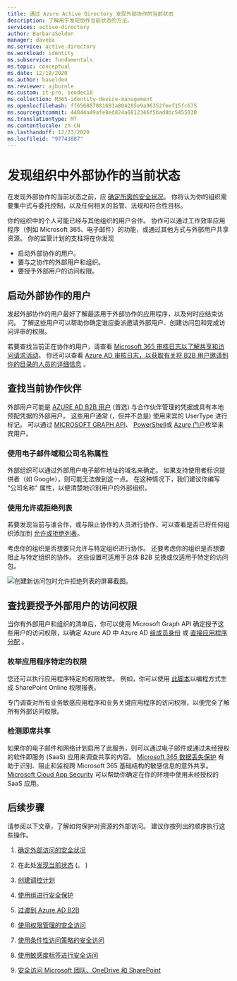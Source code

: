 ```yaml
---
title: 通过 Azure Active Directory 发现外部协作的当前状态
description: 了解用于发现协作当前状态的方法。
services: active-directory
author: BarbaraSelden
manager: daveba
ms.service: active-directory
ms.workload: identity
ms.subservice: fundamentals
ms.topic: conceptual
ms.date: 12/18/2020
ms.author: baselden
ms.reviewer: ajburnle
ms.custom: it-pro, seodec18
ms.collection: M365-identity-device-management
ms.openlocfilehash: ff656887081681a804285e9a96352feef15fc675
ms.sourcegitcommit: 44844a49afe8ed824a6812346f5bad8bc5455030
ms.translationtype: MT
ms.contentlocale: zh-CN
ms.lasthandoff: 12/23/2020
ms.locfileid: "97743887"
---
```

# <a name="discover-the-current-state-of-external-collaboration-in-your-organization"></a>发现组织中外部协作的当前状态 

在发现外部协作的当前状态之前，应 [确定所需的安全状况](1-secure-access-posture.md)。 你将认为你的组织需要集中式与委托控制，以及任何相关的监管、法规和符合性目标。 

你的组织中的个人可能已经与其他组织的用户合作。 协作可以通过工作效率应用程序（例如 Microsoft 365、电子邮件）的功能，或通过其他方式与外部用户共享资源。 你的监管计划的支柱将在你发现 
*   启动外部协作的用户。
*   要与之协作的外部用户和组织。
*   要授予外部用户的访问权限。


## <a name="users-initiating-external-collaboration"></a>启动外部协作的用户

发起外部协作的用户最好了解最适用于外部协作的应用程序，以及何时应结束访问。 了解这些用户可以帮助你确定谁应委派邀请外部用户、创建访问包和完成访问评审的权限。

若要查找当前正在协作的用户，请查看 [Microsoft 365 审核日志以了解共享和访问请求活动](https://docs.microsoft.com/microsoft-365/compliance/search-the-audit-log-in-security-and-compliance?view=o365-worldwide#sharing-and-access-request-activities)。 你还可以查看 [Azure AD 审核日志，以获取有关将 B2B 用户邀请到你的目录的人员的详细信息](../external-identities/auditing-and-reporting.md) 。

## <a name="find-current-collaboration-partners"></a>查找当前协作伙伴

外部用户可能是 [AZURE AD B2B 用户](../external-identities/what-is-b2b.md) (首选) 与合作伙伴管理的凭据或具有本地预配凭据的外部用户。 这些用户通常 (，但并不总是) 使用来宾的 UserType 进行标记。 可以通过 [MICROSOFT GRAPH API](https://docs.microsoft.com/graph/api/user-list?view=graph-rest-1.0&tabs=http)、 [PowerShell](https://docs.microsoft.com/graph/api/user-list?view=graph-rest-1.0&tabs=http)或 [Azure 门户](../enterprise-users/users-bulk-download.md)枚举来宾用户。

### <a name="use-email-domains-and-companyname-property"></a>使用电子邮件域和公司名称属性

外部组织可以通过外部用户电子邮件地址的域名来确定。 如果支持使用者标识提供者（如 Google），则可能无法做到这一点。 在这种情况下，我们建议你编写 "公司名称" 属性，以便清楚地识别用户的外部组织。

### <a name="use-allow-or-deny-lists"></a>使用允许或拒绝列表

若要发现当前与谁合作，或与阻止协作的人员进行协作，可以查看是否已将任何组织添加到 [允许或拒绝列表](../external-identities/allow-deny-list.md)。

考虑你的组织是否想要只允许与特定组织进行协作。 还要考虑你的组织是否想要阻止与特定组织的协作。 这些设置可适用于总体 B2B 兑换或仅适用于特定的访问包。

![创建新访问包时允许拒绝列表的屏幕截图。](media/secure-external-access/2-new-access-package.png)


## <a name="find-access-being-granted-to-external-users"></a>查找要授予外部用户的访问权限

当你有外部用户和组织的清单后，你可以使用 Microsoft Graph API 确定授予这些用户的访问权限，以确定 Azure AD 中 Azure AD [组成员身份](https://docs.microsoft.com/graph/api/resources/groups-overview?view=graph-rest-1.0) 或 [直接应用程序分配](https://docs.microsoft.com/graph/api/resources/approleassignment?view=graph-rest-1.0) 。


### <a name="enumerate-application-specific-permissions"></a>枚举应用程序特定的权限

您还可以执行应用程序特定的权限枚举。 例如，你可以使用 [此脚本](https://gallery.technet.microsoft.com/office/SharePoint-Online-c9ec4f64)以编程方式生成 SharePoint Online 权限报表。

专门调查对所有业务敏感应用程序和业务关键应用程序的访问权限，以便完全了解所有外部访问权限。

### <a name="detect-ad-hoc-sharing"></a>检测即席共享
如果你的电子邮件和网络计划启用了此服务，则可以通过电子邮件或通过未经授权的软件即服务 (SaaS) 应用来调查共享的内容。 [Microsoft 365 数据丢失保护](https://docs.microsoft.com/microsoft-365/compliance/data-loss-prevention-policies?view=o365-worldwide) 有助于识别、阻止和监视跨 Microsoft 365 基础结构的敏感信息的意外共享。 [Microsoft Cloud App Security](https://www.microsoft.com/microsoft-365/enterprise-mobility-security/cloud-app-security) 可以帮助你确定在你的环境中使用未经授权的 SaaS 应用。

## <a name="next-steps"></a>后续步骤

请参阅以下文章，了解如何保护对资源的外部访问。 建议你按列出的顺序执行这些操作。

1. [确定外部访问的安全状况](1-secure-access-posture.md)

2. 在此处[发现当前状态](2-secure-access-current-state.md) (。 ) 

3. [创建调控计划](3-secure-access-plan.md)

4. [使用组进行安全保护](4-secure-access-groups.md)

5. [过渡到 Azure AD B2B](5-secure-access-b2b.md)

6. [使用权限管理的安全访问](6-secure-access-entitlement-managment.md)

7. [使用条件性访问策略的安全访问](7-secure-access-conditional-access.md)

8. [使用敏感度标签进行安全访问](8-secure-access-sensitivity-labels.md)

9. [安全访问 Microsoft 团队、OneDrive 和 SharePoint](9-secure-access-teams-sharepoint.md)
